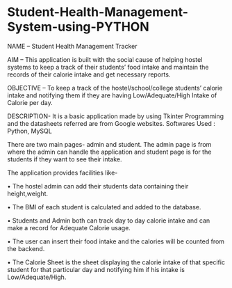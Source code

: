 # Student-Health-Management-System-using-PYTHON

NAME – Student Health Management Tracker

AIM – This application is built with the social cause of helping hostel systems to keep a track of their students’ food intake and maintain the records of their calorie intake and get necessary reports.

OBJECTIVE – To keep a track of the hostel/school/college students’ calorie intake and notifying them if they are having Low/Adequate/High Intake of Calorie per day.

DESCRIPTION- 
It is a basic application made by using Tkinter Programming and the datasheets referred are from Google websites.
Softwares Used : Python, MySQL

There are two main pages- admin and student. The admin page is from where the admin can handle the application and student page is for the students if they want to see their intake.

The application provides facilities like-

•	The hostel admin can add their students data containing their height,weight.

•	The BMI of each student is calculated and added to the database.

•	Students and Admin both can track day to day calorie intake and can make a record for Adequate Calorie usage.

•	The user can insert their food intake and the calories will be counted from the backend.

•	The Calorie Sheet is the sheet displaying the calorie intake of that specific student for that particular day and notifying him if his intake is Low/Adequate/High.


